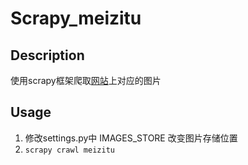 # Scrapy_meizitu
## Description
使用scrapy框架爬取[网站](www.meizitu.com)上对应的图片
## Usage
1. 修改settings.py中 IMAGES_STORE 改变图片存储位置
2. `scrapy crawl meizitu`
